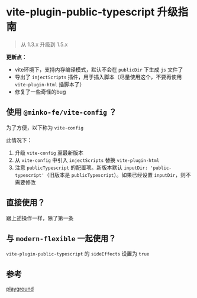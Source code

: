 # vite-plugin-public-typescript 升级指南

> 从 1.3.x 升级到 1.5.x

**更新点：**

- vite环境下，支持内存编译模式，默认不会在 `publicDir` 下生成 `js` 文件了
- 导出了 `injectScripts` 插件，用于插入脚本（尽量使用这个，不要再使用 `vite-plugin-html` 插脚本了）
- 修复了一些奇怪的bug


## 使用 `@minko-fe/vite-config` ？

为了方便，以下称为 `vite-config`

此情况下：
1. 升级 `vite-config` 至最新版本
2. 从 `vite-config` 中引入 `injectScripts` 替换 `vite-plugin-html`
3. 注意 `publicTypescript` 的配置项。新版本默认 `inputDir: 'public-typescript'`（旧版本是 `publicTypescript`）。如果已经设置 `inputDir`，则不需要修改

## 直接使用？

跟上述操作一样，除了第一条

## 与 `modern-flexible` 一起使用？

`vite-plugin-public-typescript` 的 `sideEffects` 设置为 `true`

## 参考
[playground](./playground/spa/vite.config.ts)
